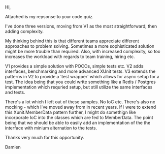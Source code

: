 Hi, 

Attached is my repsonse to your code quiz. 

I've done three versions, moving from V1 as the most straightforward, then adding complexity. 

My thinking behind this is that different teams appreciate different approaches to problem solving. Sometimes a more sophisticated solution might be more trouble than required. Also, with increased complexity, so too increases the workload with regards to team training, hiring etc. 

V1 provides a simple solution with POCOs, simple tests etc. 
V2 adds interfaces, benchmarking and more advanced XUnit tests. 
V3 extends the patterns in V2 to provide a 'test wrapper' which allows for async setup for a test. The idea being that you could write something like a Redis / Postgres implementation which requried setup, but still utilize the same interfaces and tests. 

There's a lot which I left out of these samples. No IoC etc. There's also no mocking - which I've moved away from in recent years. If I were to extend this Xunit.MemberData pattern further, I might do somethign like incorporate IoC into the classes which are fed to MemberData. The point being that we should be able to easily add an implementation of the the interface with minium alternation to the tests. 

Thanks very much for this opportunity. 

Damien
